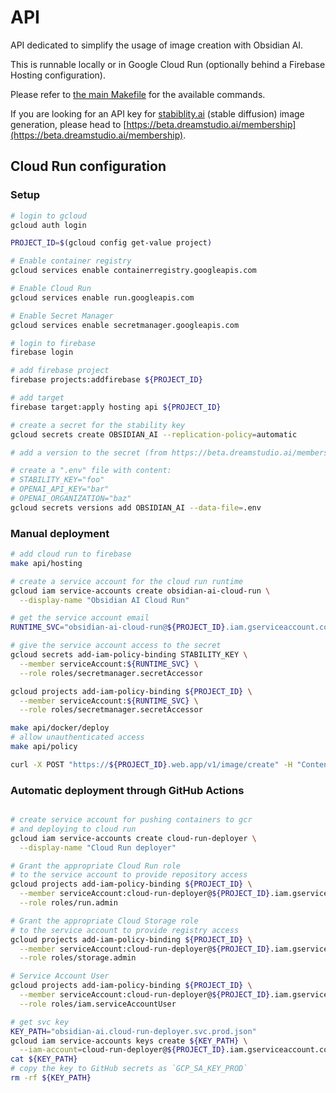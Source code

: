 # API

API dedicated to simplify the usage of image creation with Obsidian AI.

This is runnable locally or in Google Cloud Run (optionally behind a Firebase Hosting configuration).

Please refer to [the main Makefile](../Makefile) for the available commands.

If you are looking for an API key for [stabiblity.ai](https://stability.ai) (stable diffusion) image generation, please head to [https://beta.dreamstudio.ai/membership](https://beta.dreamstudio.ai/membership).

## Cloud Run configuration

### Setup

```bash
# login to gcloud
gcloud auth login

PROJECT_ID=$(gcloud config get-value project)

# Enable container registry
gcloud services enable containerregistry.googleapis.com

# Enable Cloud Run
gcloud services enable run.googleapis.com

# Enable Secret Manager
gcloud services enable secretmanager.googleapis.com

# login to firebase
firebase login

# add firebase project
firebase projects:addfirebase ${PROJECT_ID}

# add target
firebase target:apply hosting api ${PROJECT_ID}

# create a secret for the stability key
gcloud secrets create OBSIDIAN_AI --replication-policy=automatic

# add a version to the secret (from https://beta.dreamstudio.ai/membership)

# create a ".env" file with content:
# STABILITY_KEY="foo"
# OPENAI_API_KEY="bar"
# OPENAI_ORGANIZATION="baz"
gcloud secrets versions add OBSIDIAN_AI --data-file=.env
```

### Manual deployment

```bash
# add cloud run to firebase
make api/hosting

# create a service account for the cloud run runtime
gcloud iam service-accounts create obsidian-ai-cloud-run \
  --display-name "Obsidian AI Cloud Run"

# get the service account email
RUNTIME_SVC="obsidian-ai-cloud-run@${PROJECT_ID}.iam.gserviceaccount.com"

# give the service account access to the secret
gcloud secrets add-iam-policy-binding STABILITY_KEY \
  --member serviceAccount:${RUNTIME_SVC} \
  --role roles/secretmanager.secretAccessor

gcloud projects add-iam-policy-binding ${PROJECT_ID} \
  --member serviceAccount:${RUNTIME_SVC} \
  --role roles/secretmanager.secretAccessor

make api/docker/deploy
# allow unauthenticated access
make api/policy

curl -X POST "https://${PROJECT_ID}.web.app/v1/image/create" -H "Content-Type: application/json" -d '{"size":512,"limit":1,"prompt":"A group of Giraffes visiting a zoo on mars populated by humans"}' > giraffes.jpg
```

### Automatic deployment through GitHub Actions

```bash

# create service account for pushing containers to gcr
# and deploying to cloud run
gcloud iam service-accounts create cloud-run-deployer \
  --display-name "Cloud Run deployer"

# Grant the appropriate Cloud Run role
# to the service account to provide repository access
gcloud projects add-iam-policy-binding ${PROJECT_ID} \
  --member serviceAccount:cloud-run-deployer@${PROJECT_ID}.iam.gserviceaccount.com \
  --role roles/run.admin

# Grant the appropriate Cloud Storage role
# to the service account to provide registry access
gcloud projects add-iam-policy-binding ${PROJECT_ID} \
  --member serviceAccount:cloud-run-deployer@${PROJECT_ID}.iam.gserviceaccount.com \
  --role roles/storage.admin

# Service Account User
gcloud projects add-iam-policy-binding ${PROJECT_ID} \
  --member serviceAccount:cloud-run-deployer@${PROJECT_ID}.iam.gserviceaccount.com \
  --role roles/iam.serviceAccountUser

# get svc key
KEY_PATH="obsidian-ai.cloud-run-deployer.svc.prod.json"
gcloud iam service-accounts keys create ${KEY_PATH} \
  --iam-account=cloud-run-deployer@${PROJECT_ID}.iam.gserviceaccount.com
cat ${KEY_PATH}
# copy the key to GitHub secrets as `GCP_SA_KEY_PROD`
rm -rf ${KEY_PATH}
```
